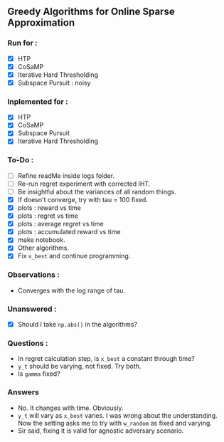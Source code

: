 ## Greedy Algorithms for Online Sparse Approximation


### Run for :
 - [x] HTP
 - [x] CoSaMP
 - [x] Iterative Hard Thresholding
 - [x] Subspace Pursuit : noisy

### Inplemented for :
 - [x] HTP
 - [x] CoSaMP
 - [x] Subspace Pursuit
 - [x] Iterative Hard Thresholding
 
### To-Do :
 - [ ] Refine readMe inside logs folder.
 - [ ] Re-run regret experiment with corrected IHT.
 - [ ] Be insightful about the variances of all random things.
 - [x] If doesn't converge, try with tau = 100 fixed.
 - [x] plots : reward vs time
 - [x] plots : regret vs time
 - [x] plots : average regret vs time
 - [x] plots : accumulated reward vs time
 - [x] make notebook.
 - [x] Other algorithms.
 - [x] Fix `x_best` and continue programming.

### Observations :
 - Converges with the log range of tau.

### Unanswered :
 - [x] Should I take `np.abs()` in the algorithms?
 
### Questions :
 - In regret calculation step, is `x_best` a constant through time?
 - `y_t` should be varying, not fixed. Try both.
 - Is `gamma` fixed?

### Answers
 - No. It changes with time. Obviously.
 - `y_t` will vary as `x_best` varies. I was wrong about the understanding. Now the setting asks me to try with `w_random` as fixed and varying.
 - Sir said, fixing it is valid for agnostic adversary scenario.
